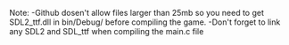 Note:
-Github dosen't allow files larger than 25mb so you need to get SDL2_ttf.dll in bin/Debug/ before compiling the game.
-Don't forget to link any SDL2 and SDL_ttf when compiling the main.c file
